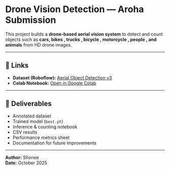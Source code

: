 # Drone Vision Detection — Aroha Submission

This project builds a **drone-based aerial vision system** to detect and count objects such as **cars, bikes , trucks , bicycle , motorcycle , people , and animals** from HD drone images.

---

## 🔗 Links
- **Dataset (Roboflow):** [Aerial Object Detection v3](https://app.roboflow.com/shone/aerial-qjpyp-hs4x5/3)  
- **Colab Notebook:** [Open in Google Colab]([https://colab.research.google.com/](https://colab.research.google.com/drive/14125-qLPRTQSyCQy6r6Xws5PMnvey64B?usp=sharing)) 
---

## 🧩 Deliverables
- Annotated dataset  
- Trained model (`best.pt`)  
- Inference & counting notebook  
- CSV results  
- Performance metrics sheet  
- Documentation for future improvements  

---

**Author:** Shonee  
**Date:** October 2025



